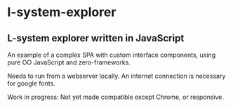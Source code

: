 # l-system-explorer
## L-system explorer written in JavaScript

An example of a complex SPA with custom interface components, using pure OO JavaScript and zero-frameworks.  

Needs to run from a webserver locally. An internet connection is necessary for google fonts.

Work in progress: Not yet made compatible except Chrome, or responsive.